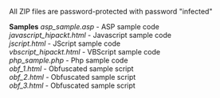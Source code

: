 
All ZIP files are password-protected with password "infected"


**Samples**
*asp_sample.asp* - ASP sample code<br>
*javascript_hipackt.html* - Javascript sample code<br>
*jscript.html* - JScript sample code<br>
*vbscript_hipackt.html* - VBScript sample code<br>
*php_sample.php* - Php sample code<br>
*obf_1.html* - Obfuscated sample script<br>
*obf_2.html* - Obfuscated sample script<br>
*obf_3.html* - Obfuscated sample script<br>
